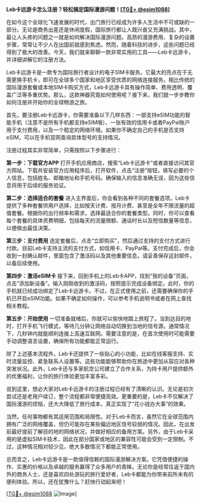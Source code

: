 **Leb卡远游卡怎么注册？轻松搞定国际漫游问题！[[TG💪+ @esim1088](https://t.me/s/esim1088)]**

在如今这个全球化飞速发展的时代，出门旅行已经成为许多人生活中不可或缺的一部分。无论是商务出差还是休闲度假，国际旅行都让人既兴奋又充满挑战。其中，最让人头疼的问题之一就是如何解决国际漫游问题。高昂的漫游费用、复杂的设置步骤，常常让不少人在出国前就感到焦虑。然而，随着科技的进步，这些问题已经得到了极大的改善。今天，我们就来聊聊一款非常实用的工具——Leb卡远游卡，并详细讲解它的注册方法。

Leb卡远游卡是一款专为国际旅行者设计的电子SIM卡服务。它最大的亮点在于无需更换手机卡，即可在全球多个国家和地区享受优质的网络连接服务。相比传统的国际漫游套餐或本地SIM卡购买方式，Leb卡远游卡具有操作简单、费用透明、覆盖广泛等多重优势。那么，这款神器究竟如何使用呢？接下来，我们就一步步教你如何注册并开始你的全球畅游之旅。

首先，要注册Leb卡远游卡，你需要准备以下几样东西：一部支持eSIM功能的智能手机（注意不是所有手机都支持eSIM哦）、一张有效的信用卡或者PayPal账户用于支付费用，以及一个稳定的网络环境。如果你不确定自己的手机是否支持eSIM，可以在手机官网查询具体型号的支持情况。

注册过程其实非常简单，只需按照以下步骤进行：

**第一步：下载官方APP**
打开手机应用商店，搜索“Leb卡远游卡”或者直接访问其官方网站。下载并安装官方应用程序后，打开软件，点击“注册”按钮，填写必要的个人信息，包括姓名、邮箱地址和手机号码。确保输入的信息准确无误，因为这些信息将用于后续的服务验证。

**第二步：选择适合的套餐**
进入主界面后，你会看到各种不同的套餐选项。Leb卡提供了多种套餐供用户选择，比如按天计费、按月计费、甚至是全年不限流量的超值套餐。根据你的出行频率和需求，选择最适合你的套餐类型。同时，你可以查看每个套餐的具体资费明细，包括每天的流量限额、通话时长以及短信数量等信息，以便做出最佳决策。

**第三步：支付费用**
选定套餐后，点击“立即购买”，然后通过支持的支付方式进行付款。目前Leb卡支持主流的支付方式，如信用卡、PayPal等。支付完成后，你会收到一封确认邮件，里面包含了激活码以及其他重要信息。请妥善保存这封邮件，以备后续使用。

**第四步：激活eSIM卡**
接下来，回到手机上的Leb卡APP，找到“我的设备”页面，点击“添加新设备”。输入刚刚收到的激活码，按照提示完成设备绑定。此时，你的手机就已经成功绑定了Leb卡远游卡。不过，在正式使用之前，还需要确保你的手机已开启eSIM功能。如果不确定如何操作，可以参考手机说明书或者在网上查找相关教程。

**第五步：开始使用**
一切准备就绪后，你就可以愉快地踏上旅程了。当到达目的地时，打开手机飞行模式，等待几分钟让网络自动切换到当地的信号源。通常情况下，几秒钟内就能顺利连接上高速互联网。需要注意的是，在首次使用时可能需要手动调整语言设置，确保所有功能都能正常运行。

除了上述基本流程外，Leb卡还提供了一些贴心的小功能，比如在线客服支持、实时流量监控、紧急联系人设置等。这些功能能够帮助你在旅途中更加从容应对各种突发状况。此外，Leb卡还与多家航空公司建立了合作关系，为持卡用户提供额外的优惠福利，让你的旅行体验更加丰富多彩。

说到这里，想必大家对Leb卡远游卡的注册过程已经有了清晰的认识。无论是初次尝试还是老用户续订，整个流程都非常便捷高效。更重要的是，Leb卡不仅解决了国际漫游的烦恼，还大大降低了旅行成本，真正实现了“花小钱办大事”的效果。

当然，任何事物都有其适用范围和局限性。对于Leb卡而言，虽然它在全球范围内拥有广泛的网络覆盖，但仍可能存在某些偏远地区信号较弱的情况。因此，在出发前最好提前了解目的地的网络状况，并做好相应的备用方案。另外，由于Leb卡采用的是虚拟SIM卡技术，因此在部分国家或地区的兼容性可能会受到一定限制。不过，这种情况相对较少见，绝大多数情况下都能正常使用。

总而言之，Leb卡远游卡是一款值得信赖的国际漫游解决方案。它凭借便捷的操作、实惠的价格以及卓越的服务赢得了众多用户的青睐。无论你是经常往返于国内外的商务人士，还是喜欢四处游玩的旅行爱好者，Leb卡都能为你带来前所未有的便利体验。所以，还在犹豫什么？赶快行动起来吧！

[[TG💪+ @esim1088](https://t.me/s/esim1088) ![Image](https://i.postimg.cc/4NQfJmqS/Snipaste-2025-05-13-00-14-12.png)]